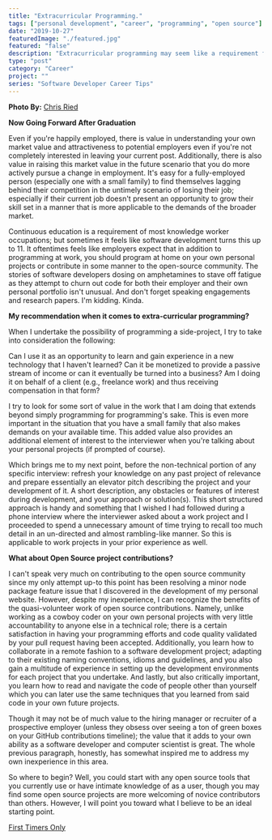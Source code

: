 ```yaml
---
title: "Extracurricular Programming."
tags: ["personal development", "career", "programming", "open source"]
date: "2019-10-27"
featuredImage: "./featured.jpg"
featured: "false"
description: "Extracurricular programming may seem like a requirement for most tech-centric employers. Therefore it is ideal to program with a purpose if you're working in code outside of your day job."
type: "post"
category: "Career"
project: ""
series: "Software Developer Career Tips"
---
```


**Photo By:** [Chris Ried](https://unsplash.com/@cdr6934)

**Now Going Forward After Graduation**

Even if you're happily employed, there is value in understanding your own market value and attractiveness to potential employers even if you're not completely interested in leaving your current post. Additionally, there is also value in raising this market value in the future scenario that you do more actively pursue a change in employment. It's easy for a fully-employed person (especially one with a small family) to find themselves lagging behind their competition in the untimely scenario of losing their job; especially if their current job doesn't present an opportunity to grow their skill set in a manner that is more applicable to the demands of the broader market.

Continuous education is a requirement of most knowledge worker occupations; but sometimes it feels like software development turns this up to 11. It oftentimes feels like employers expect that in addition to programming at work, you should program at home on your own personal projects or contribute in some manner to the open-source community. The stories of software developers dosing on amphetamines to stave off fatigue as they attempt to churn out code for both their employer and their own personal portfolio isn't unusual. And don't forget speaking engagements and research papers. I'm kidding. Kinda.

**My recommendation when it comes to extra-curricular programming?**

When I undertake the possibility of programming a side-project, I try to take into consideration the following:

Can I use it as an opportunity to learn and gain experience in a new technology that I haven't learned? 
Can it be monetized to provide a passive stream of income or can it eventually be turned into a business?
Am I doing it on behalf of a client (e.g., freelance work) and thus receiving compensation in that form?

I try to look for some sort of value in the work that I am doing that extends beyond simply programming for programming's sake. This is even more important in the situation that you have a small family that also makes demands on your available time. This added value also provides an additional element of interest to the interviewer when you're talking about your personal projects (if prompted of course). 

Which brings me to my next point, before the non-technical portion of any specific interview: refresh your knowledge on any past project of relevance and prepare essentially an elevator pitch describing the project and your development of it. A short description, any obstacles or features of interest during development, and your approach or solution(s). This short structured approach is handy and something that I wished I had followed during a phone interview where the interviewer asked about a work project and I proceeded to spend a unnecessary amount of time trying to recall too much detail in an un-directed and almost rambling-like manner. So this is applicable to work projects in your prior experience as well.

**What about Open Source project contributions?**

I can't speak very much on contributing to the open source community since my only attempt up-to this point has been resolving a minor node package feature issue that I discovered in the development of my personal website. However, despite my inexperience, I can recognize the benefits of the quasi-volunteer work of open source contributions. Namely, unlike working as a cowboy coder on your own personal projects with very little accountability to anyone else in a technical role; there is a certain satisfaction in having your programming efforts and code quality validated by your pull request having been accepted. Additionally, you learn how to collaborate in a remote fashion to a software development project; adapting to their existing naming conventions, idioms and guidelines, and you also gain a multitude of experience in setting up the development environments for each project that you undertake. And lastly, but also critically important, you learn how to read and navigate the code of people other than yourself which you can later use the same techniques that you learned from said code in your own future projects.

Though it may not be of much value to the hiring manager or recruiter of a prospective employer (unless they obsess over seeing a ton of green boxes on your GitHub contributions timeline); the value that it adds to your own ability as a software developer and computer scientist is great. The whole previous paragraph, honestly, has somewhat inspired me to address my own inexperience in this area. 

So where to begin? Well, you could start with any open source tools that you currently use or have intimate knowledge of as a user, though you may find some open source projects are more welcoming of novice contributors than others. However, I will point you toward what I believe to be an ideal starting point. 

[First Timers Only](https://www.firsttimersonly.com/)